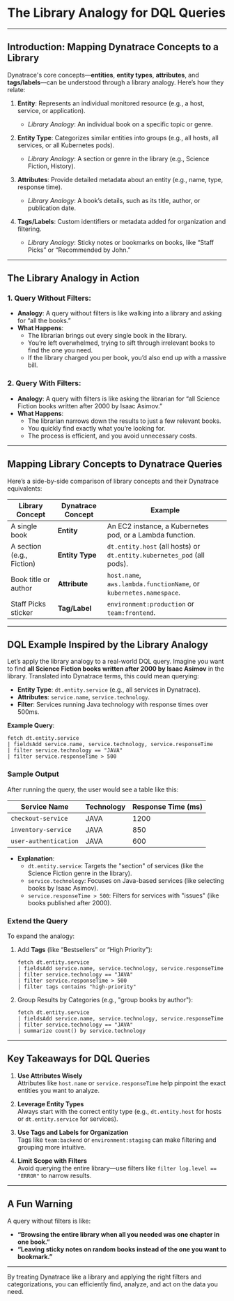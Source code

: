 
# **The Library Analogy for DQL Queries**

---

## **Introduction: Mapping Dynatrace Concepts to a Library**
Dynatrace's core concepts—**entities**, **entity types**, **attributes**, and **tags/labels**—can be understood through a library analogy. Here’s how they relate:

1. **Entity**: Represents an individual monitored resource (e.g., a host, service, or application).  
   - *Library Analogy*: An individual book on a specific topic or genre.

2. **Entity Type**: Categorizes similar entities into groups (e.g., all hosts, all services, or all Kubernetes pods).  
   - *Library Analogy*: A section or genre in the library (e.g., Science Fiction, History).

3. **Attributes**: Provide detailed metadata about an entity (e.g., name, type, response time).  
   - *Library Analogy*: A book’s details, such as its title, author, or publication date.

4. **Tags/Labels**: Custom identifiers or metadata added for organization and filtering.  
   - *Library Analogy*: Sticky notes or bookmarks on books, like “Staff Picks” or “Recommended by John.”

---

## **The Library Analogy in Action**
### **1. Query Without Filters:**
- **Analogy**: A query without filters is like walking into a library and asking for “all the books.”
- **What Happens**: 
  - The librarian brings out every single book in the library.
  - You’re left overwhelmed, trying to sift through irrelevant books to find the one you need.
  - If the library charged you per book, you’d also end up with a massive bill.

### **2. Query With Filters:**
- **Analogy**: A query with filters is like asking the librarian for “all Science Fiction books written after 2000 by Isaac Asimov.”
- **What Happens**:
  - The librarian narrows down the results to just a few relevant books.
  - You quickly find exactly what you’re looking for.
  - The process is efficient, and you avoid unnecessary costs.

---

## **Mapping Library Concepts to Dynatrace Queries**
Here’s a side-by-side comparison of library concepts and their Dynatrace equivalents:

| **Library Concept**        | **Dynatrace Concept**          | **Example**                                                               |
|-----------------------------|---------------------------------|---------------------------------------------------------------------------|
| A single book              | **Entity**                    | An EC2 instance, a Kubernetes pod, or a Lambda function.                 |
| A section (e.g., Fiction)   | **Entity Type**               | `dt.entity.host` (all hosts) or `dt.entity.kubernetes_pod` (all pods).   |
| Book title or author        | **Attribute**                 | `host.name`, `aws.lambda.functionName`, or `kubernetes.namespace`.        |
| Staff Picks sticker         | **Tag/Label**                | `environment:production` or `team:frontend`.                             |

---

## **DQL Example Inspired by the Library Analogy**
Let’s apply the library analogy to a real-world DQL query. Imagine you want to find **all Science Fiction books written after 2000 by Isaac Asimov** in the library. Translated into Dynatrace terms, this could mean querying:

- **Entity Type**: `dt.entity.service` (e.g., all services in Dynatrace).  
- **Attributes**: `service.name`, `service.technology`.  
- **Filter**: Services running Java technology with response times over 500ms.  

**Example Query**:
```dql
fetch dt.entity.service
| fieldsAdd service.name, service.technology, service.responseTime
| filter service.technology == "JAVA"
| filter service.responseTime > 500
```

### **Sample Output**
After running the query, the user would see a table like this:

| **Service Name**         | **Technology** | **Response Time (ms)** |
|---------------------------|----------------|-------------------------|
| `checkout-service`       | JAVA           | 1200                   |
| `inventory-service`      | JAVA           | 850                    |
| `user-authentication`    | JAVA           | 600                    |

- **Explanation**:
  - `dt.entity.service`: Targets the "section" of services (like the Science Fiction genre in the library).
  - `service.technology`: Focuses on Java-based services (like selecting books by Isaac Asimov).
  - `service.responseTime > 500`: Filters for services with "issues" (like books published after 2000).

### **Extend the Query**
To expand the analogy:
1. Add **Tags** (like “Bestsellers” or “High Priority”):
   ```dql
   fetch dt.entity.service
   | fieldsAdd service.name, service.technology, service.responseTime
   | filter service.technology == "JAVA"
   | filter service.responseTime > 500
   | filter tags contains "high-priority"
   ```

2. Group Results by Categories (e.g., "group books by author"):
   ```dql
   fetch dt.entity.service
   | fieldsAdd service.name, service.technology, service.responseTime
   | filter service.technology == "JAVA"
   | summarize count() by service.technology
   ```

---

## **Key Takeaways for DQL Queries**
1. **Use Attributes Wisely**  
   Attributes like `host.name` or `service.responseTime` help pinpoint the exact entities you want to analyze.

2. **Leverage Entity Types**  
   Always start with the correct entity type (e.g., `dt.entity.host` for hosts or `dt.entity.service` for services).

3. **Use Tags and Labels for Organization**  
   Tags like `team:backend` or `environment:staging` can make filtering and grouping more intuitive.

4. **Limit Scope with Filters**  
   Avoid querying the entire library—use filters like `filter log.level == "ERROR"` to narrow results.

---

## **A Fun Warning**
A query without filters is like:
- **“Browsing the entire library when all you needed was one chapter in one book.”**
- **“Leaving sticky notes on random books instead of the one you want to bookmark.”**

---

By treating Dynatrace like a library and applying the right filters and categorizations, you can efficiently find, analyze, and act on the data you need.

